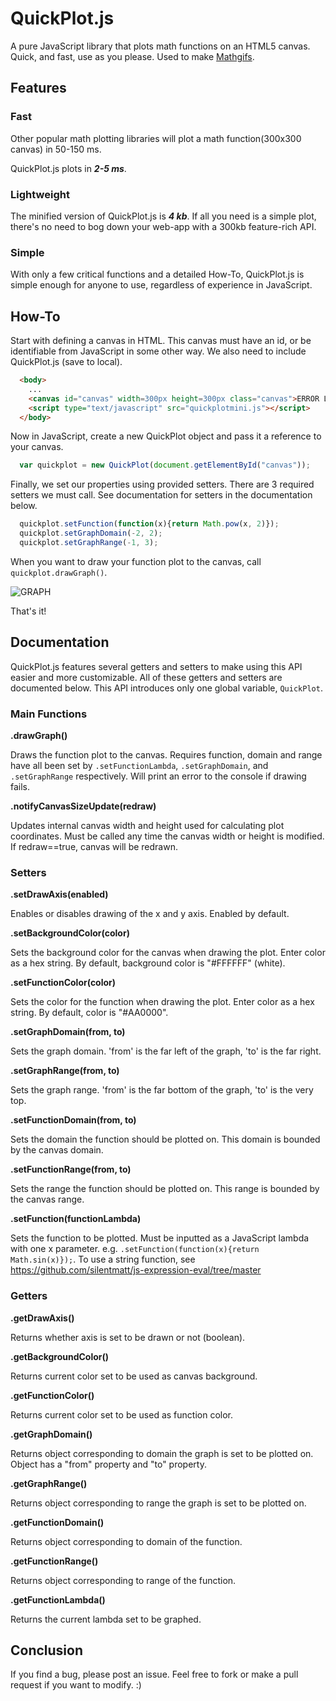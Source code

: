 # QuickPlot.js
A pure JavaScript library that plots math functions on an HTML5 canvas. Quick, and fast, use as you please. Used to make [Mathgifs](http://nwoodthorpe.com/mathgif/).

## Features

### Fast
Other popular math plotting libraries will plot a math function(300x300 canvas) in 50-150 ms.

QuickPlot.js plots in **_2-5 ms_**. 

### Lightweight
The minified version of QuickPlot.js is **_4 kb_**. If all you need is a simple plot, there's no need to bog down your web-app with a 300kb feature-rich API.

### Simple
With only a few critical functions and a detailed How-To, QuickPlot.js is simple enough for anyone to use, regardless of experience in JavaScript.

## How-To
Start with defining a canvas in HTML. This canvas must have an id, or be identifiable from JavaScript in some other way. We also need to include QuickPlot.js (save to local).
```html
  <body>
    ...
    <canvas id="canvas" width=300px height=300px class="canvas">ERROR LOADING CANVAS</canvas>
    <script type="text/javascript" src="quickplotmini.js"></script>
  </body>
```
Now in JavaScript, create a new QuickPlot object and pass it a reference to your canvas.
```JavaScript
  var quickplot = new QuickPlot(document.getElementById("canvas"));
```
    
Finally, we set our properties using provided setters. There are 3 required setters we must call. See documentation for setters in the documentation below.
```JavaScript
  quickplot.setFunction(function(x){return Math.pow(x, 2)});
  quickplot.setGraphDomain(-2, 2);
  quickplot.setGraphRange(-1, 3);
```

When you want to draw your function plot to the canvas, call `quickplot.drawGraph()`.

![GRAPH](http://i.imgur.com/ylBP8Um.png)

That's it! 

## Documentation
QuickPlot.js features several getters and setters to make using this API easier and more customizable. All of these getters and setters are documented below. This API introduces only one global variable, `QuickPlot`.

### Main Functions
**.drawGraph()**
  
Draws the function plot to the canvas. Requires function, domain and range have all been set by `.setFunctionLambda`, `.setGraphDomain`, and `.setGraphRange` respectively. Will print an error to the console if drawing fails.

**.notifyCanvasSizeUpdate(redraw)**

Updates internal canvas width and height used for calculating plot coordinates. Must be called any time the canvas width or height is modified. If redraw==true, canvas will be redrawn.

### Setters
**.setDrawAxis(enabled)**

Enables or disables drawing of the x and y axis. Enabled by default.

**.setBackgroundColor(color)**

Sets the background color for the canvas when drawing the plot. Enter color as a hex string. By default, background color is "#FFFFFF" (white).

**.setFunctionColor(color)**

Sets the color for the function when drawing the plot. Enter color as a hex string. By default, color is "#AA0000".

**.setGraphDomain(from, to)**

Sets the graph domain. 'from' is the far left of the graph, 'to' is the far right.

**.setGraphRange(from, to)**

Sets the graph range. 'from' is the far bottom of the graph, 'to' is the very top.

**.setFunctionDomain(from, to)**

Sets the domain the function should be plotted on. This domain is bounded by the canvas domain.

**.setFunctionRange(from, to)**

Sets the range the function should be plotted on. This range is bounded by the canvas range.

**.setFunction(functionLambda)**

Sets the function to be plotted. Must be inputted as a JavaScript lambda with one x parameter. e.g. `.setFunction(function(x){return Math.sin(x)});`. To use a string function, see https://github.com/silentmatt/js-expression-eval/tree/master

### Getters

**.getDrawAxis()**

Returns whether axis is set to be drawn or not (boolean).

**.getBackgroundColor()**

Returns current color set to be used as canvas background.

**.getFunctionColor()**

Returns current color set to be used as function color.

**.getGraphDomain()**

Returns object corresponding to domain the graph is set to be plotted on. Object has a "from" property and "to" property.

**.getGraphRange()**

Returns object corresponding to range the graph is set to be plotted on. 

**.getFunctionDomain()**

Returns object corresponding to domain of the function. 

**.getFunctionRange()**

Returns object corresponding to range of the function.

**.getFunctionLambda()**

Returns the current lambda set to be graphed.

## Conclusion
If you find a bug, please post an issue. Feel free to fork or make a pull request if you want to modify. :)
